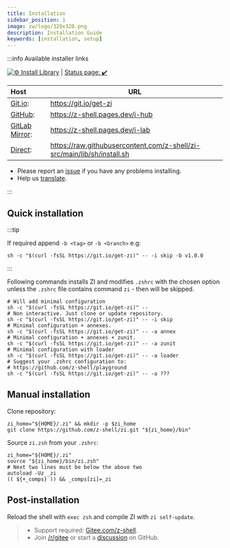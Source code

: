 ```yaml
---
title: Installation
sidebar_position: 1
image: zw/logo/320x320.png
description: Installation Guide
keywords: [installation, setup]
---
```


:::info Available installer links

[![⚙️ Install Library][1]][2] | [Status page: :heavy_check_mark:](https://digitalclouds.dev/status)

| Host | URL |
| :-- | --- |
| [Git.io][3]: | <https://git.io/get-zi> |
| [GitHub][4]: | <https://z-shell.pages.dev/i-hub> |
| [GitLab Mirror][5]: | <https://z-shell.pages.dev/i-lab> |
| [Direct][6]: | <https://raw.githubusercontent.com/z-shell/zi-src/main/lib/sh/install.sh> |

- Please report an [issue][7] if you have any problems installing.
- Help us [translate](https://digitalclouds.crowdin.com/z-shell).

:::

## Quick installation

:::tip

If required append `-b <tag>` or `-b <branch>` e.g:

```shell
sh -c "$(curl -fsSL https://git.io/get-zi)" -- -i skip -b v1.0.0
```

:::

Following commands installs ZI and modifies `.zshrc` with the chosen option unless the `.zshrc` file contains command `zi` - then will be skipped.

```shell
# Will add minimal configuration
sh -c "$(curl -fsSL https://git.io/get-zi)" --
# Non interactive. Just clone or update repository.
sh -c "$(curl -fsSL https://git.io/get-zi)" -- -i skip
# Minimal configuration + annexes.
sh -c "$(curl -fsSL https://git.io/get-zi)" -- -a annex
# Minimal configuration + annexes + zunit.
sh -c "$(curl -fsSL https://git.io/get-zi)" -- -a zunit
# Minimal configuration with loader
sh -c "$(curl -fsSL https://git.io/get-zi)" -- -a loader
# Suggest your .zshrc configuration to:
# https://github.com/z-shell/playground
sh -c "$(curl -fsSL https://git.io/get-zi)" -- -a ???
```

## Manual installation

Clone repository:

```shell
zi_home="${HOME}/.zi" && mkdir -p $zi_home
git clone https://github.com/z-shell/zi.git "${zi_home}/bin"
```

Source `zi.zsh` from your `.zshrc`:

```shell
zi_home="${HOME}/.zi"
source "${zi_home}/bin/zi.zsh"
# Next two lines must be below the above two
autoload -Uz _zi
(( ${+_comps} )) && _comps[zi]=_zi
```

## Post-installation

Reload the shell with `exec zsh` and compile ZI with `zi self-update`.

> - Support required: [Gitee.com/z-shell](https://gitee.com/z-shell).
> - Join [/r/gitee](https://www.reddit.com/r/gitee/) or start a [discussion](https://github.com/z-shell/zi/discussions/new) on GitHub.

[1]: https://github.com/z-shell/zi-src/actions/workflows/check-sh.yml/badge.svg?branch=main
[2]: https://github.com/z-shell/zi-src/actions/workflows/check-sh.yml
[3]: https://git.io/get-zi
[4]: https://z-shell.pages.dev/i-hub
[5]: https://z-shell.pages.dev/i-lab
[6]: https://raw.githubusercontent.com/z-shell/zi-src/main/lib/sh/install.sh
[7]: https://github.com/z-shell/zi/issues/new/choose
